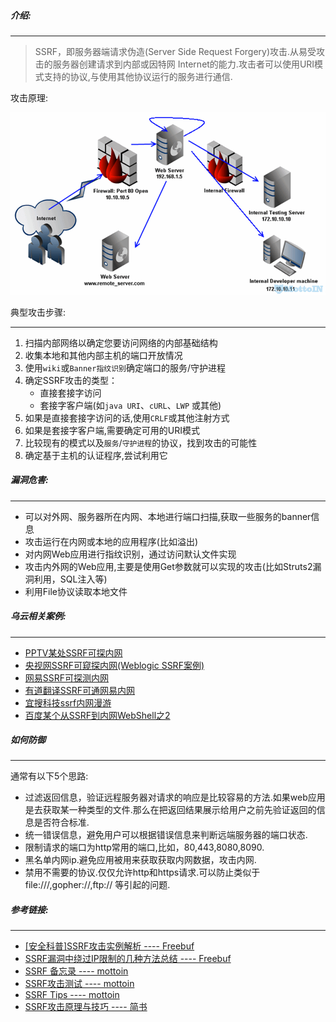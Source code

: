 
##### 介绍:
<hr>

> SSRF，即服务器端请求伪造(Server Side Request Forgery)攻击.从易受攻击的服务器创建请求到内部或因特网 Internet的能力.攻击者可以使用URI模式支持的协议,与使用其他协议运行的服务进行通信.

攻击原理:

![](images/SSRF攻击原理.png)

典型攻击步骤:
<hr>

1. 扫描内部网络以确定您要访问网络的内部基础结构
2. 收集本地和其他内部主机的端口开放情况
3. 使用`wiki`或`Banner指纹识别`确定端口的服务/守护进程
4. 确定SSRF攻击的类型：
	- 直接套接字访问
	- 套接字客户端(如`java URI`、`cURL`、`LWP` 或其他)
5. 如果是直接套接字访问的话,使用`CRLF`或其他注射方式
6. 如果是套接字客户端,需要确定可用的URI模式
7. 比较现有的模式以及`服务`/`守护进程`的协议，找到攻击的可能性
8. 确定基于主机的认证程序,尝试利用它

##### 漏洞危害:
<hr>

- 可以对外网、服务器所在内网、本地进行端口扫描,获取一些服务的banner信息
- 攻击运行在内网或本地的应用程序(比如溢出)
- 对内网Web应用进行指纹识别，通过访问默认文件实现
- 攻击内外网的Web应用,主要是使用Get参数就可以实现的攻击(比如Struts2漏洞利用，SQL注入等)
- 利用File协议读取本地文件

##### 乌云相关案例:
<hr>

- [PPTV某处SSRF可探内网](http://wy.ichenfei.com/bug_detail.php?wybug_id=wooyun-2015-0103530)
- [央视网SSRF可窥探内网(Weblogic SSRF案例)](http://wy.ichenfei.com/bug_detail.php?wybug_id=wooyun-2015-0136698)
- [网易SSRF可探测内网](http://wy.ichenfei.com/bug_detail.php?wybug_id=wooyun-2015-091980)
- [有道翻译SSRF可通网易内网](http://wy.ichenfei.com/bug_detail.php?wybug_id=wooyun-2016-0212768)
- [宜搜科技ssrf内网漫游](http://wy.ichenfei.com/bug_detail.php?wybug_id=wooyun-2016-0198104)
- [百度某个从SSRF到内网WebShell之2](http://wy.ichenfei.com/bug_detail.php?wybug_id=wooyun-2015-0100037)


##### 如何防御
<hr>

通常有以下5个思路:

- 过滤返回信息，验证远程服务器对请求的响应是比较容易的方法.如果web应用是去获取某一种类型的文件.那么在把返回结果展示给用户之前先验证返回的信息是否符合标准.
-  统一错误信息，避免用户可以根据错误信息来判断远端服务器的端口状态.
- 限制请求的端口为http常用的端口,比如，80,443,8080,8090.
- 黑名单内网ip.避免应用被用来获取获取内网数据，攻击内网.
- 禁用不需要的协议.仅仅允许http和https请求.可以防止类似于file:///,gopher://,ftp:// 等引起的问题.

##### 参考链接:
<hr>

- [[安全科普]SSRF攻击实例解析 ---- Freebuf](http://www.freebuf.com/articles/web/20407.html)
- [SSRF漏洞中绕过IP限制的几种方法总结 ---- Freebuf](http://www.freebuf.com/articles/web/135342.html)
- [SSRF 备忘录 ---- mottoin](http://www.mottoin.com/104673.html)
- [SSRF攻击测试 ---- mottoin](http://www.mottoin.com/84709.html)
- [SSRF Tips ---- mottoin](http://www.mottoin.com/84635.html)
- [SSRF攻击原理与技巧 ---- 简书](http://www.jianshu.com/p/612c010e588e)
